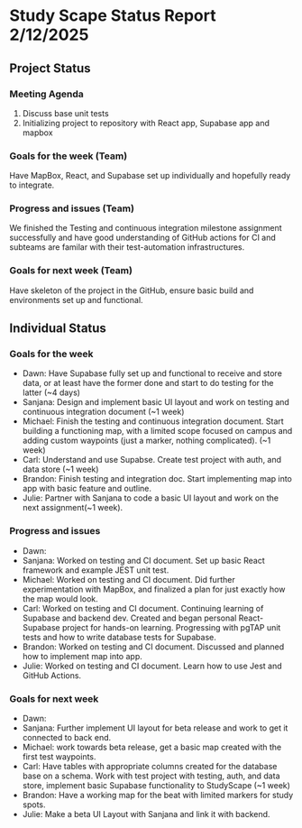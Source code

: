 # Study Scape Status Report 2/12/2025

## Project Status

### Meeting Agenda
1. Discuss base unit tests
2. Initializing project to repository with React app, Supabase app and mapbox

### Goals for the week (Team)
Have MapBox, React, and Supabase set up individually and hopefully ready to integrate.

### Progress and issues (Team)
We finished the Testing and continuous integration milestone assignment successfully and have good understanding of GitHub actions for CI and subteams are familar with their  test-automation infrastructures.

### Goals for next week (Team)
Have skeleton of the project in the GitHub, ensure basic build and environments set up and functional.

## Individual Status

### Goals for the week
- Dawn: Have Supabase fully set up and functional to receive and store data, or at least have the former done and start to do testing for the latter (~4 days)
- Sanjana: Design and implement basic UI layout and work on testing and continuous integration document (~1 week)
- Michael: Finish the testing and continuous integration document. Start building a functioning map, with a limited scope focused on campus and adding custom waypoints (just a marker, nothing complicated). (~1 week)
- Carl: Understand and use Supabse. Create test project with auth, and data store (~1 week)
- Brandon: Finish testing and integration doc. Start implementing map into app with basic feature and outline.
- Julie: Partner with Sanjana to code a basic UI layout and work on the next assignment(~1 week).

### Progress and issues
- Dawn:
- Sanjana: Worked on testing and CI document. Set up basic React framework and example JEST unit test. 
- Michael: Worked on testing and CI document. Did further experimentation with MapBox, and finalized a plan for just exactly how the map would look.
- Carl: Worked on testing and CI document. Continuing learning of Supabase and backend dev. Created and began personal React-Supabase project for hands-on learning. Progressing with pgTAP unit tests and how to write database tests for Supabase.
- Brandon: Worked on testing and CI document. Discussed and planned how to implement map into app. 
- Julie: Worked on testing and CI document. Learn how to use Jest and GitHub Actions.

### Goals for next week
- Dawn:
- Sanjana: Further implement UI layout for beta release and work to get it connected to back end. 
- Michael: work towards beta release, get a basic map created with the first test waypoints.
- Carl: Have tables with appropriate columns created for the database base on a schema. Work with test project with testing, auth, and data store, implement basic Supabase functionality to StudyScape (~1 week)
- Brandon: Have a working map for the beat with limited markers for study spots.
- Julie: Make a beta UI Layout with Sanjana and link it with backend.
